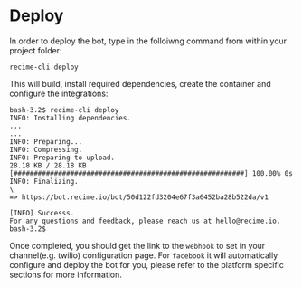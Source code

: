 # Deploy
In order to deploy the bot, type in the folloiwng command from within your project folder:

```
recime-cli deploy
```

This will build, install required dependencies, create the container and configure the integrations:

```
bash-3.2$ recime-cli deploy                                                                
INFO: Installing dependencies.                                                                                  ...
...                                                                                                                                                                    
INFO: Preparing...                                                                          
INFO: Compressing.                                                                         
INFO: Preparing to upload.                                                                 
28.18 KB / 28.18 KB [#########################################################] 100.00% 0s
INFO: Finalizing.                                                                          
\                                                                                          
=> https://bot.recime.io/bot/50d122fd3204e67f3a6452ba28b522da/v1                                 

[INFO] Successs.                                                                                                                                           
For any questions and feedback, please reach us at hello@recime.io.                                                                                            
bash-3.2$  
```

Once completed, you should get the link to the `webhook` to set in your channel(e.g. twilio) configuration page. For `facebook` it will automatically configure and deploy the bot for you, please refer to the platform specific sections for more information.
